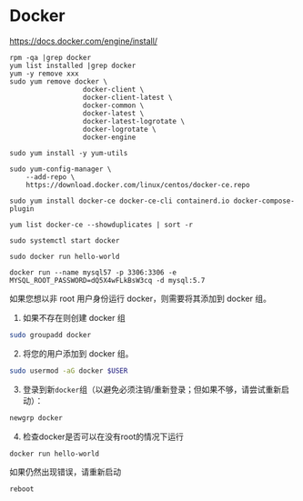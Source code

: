 # Docker 

https://docs.docker.com/engine/install/

```shell
rpm -qa |grep docker
yum list installed |grep docker
yum -y remove xxx 
sudo yum remove docker \
                  docker-client \
                  docker-client-latest \
                  docker-common \
                  docker-latest \
                  docker-latest-logrotate \
                  docker-logrotate \
                  docker-engine

sudo yum install -y yum-utils

sudo yum-config-manager \
    --add-repo \
    https://download.docker.com/linux/centos/docker-ce.repo

sudo yum install docker-ce docker-ce-cli containerd.io docker-compose-plugin

yum list docker-ce --showduplicates | sort -r

sudo systemctl start docker

sudo docker run hello-world

docker run --name mysql57 -p 3306:3306 -e MYSQL_ROOT_PASSWORD=dQ5X4wFLkBsW3cq -d mysql:5.7
```



如果您想以非 root 用户身份运行 docker，则需要将其添加到 docker 组。

1.  如果不存在则创建 docker 组

```bash
sudo groupadd docker
```

2.  将您的用户添加到 docker 组。

```bash
sudo usermod -aG docker $USER
```

3.  登录到新`docker`组（以避免必须注销/重新登录；但如果不够，请尝试重新启动）：

```bash
newgrp docker
```

4.  检查docker是否可以在没有root的情况下运行

```bash
docker run hello-world
```

如果仍然出现错误，请重新启动

```bash
reboot
```